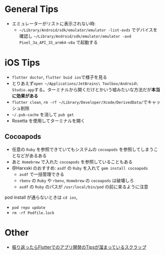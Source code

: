 # General Tips

- エミュレーターがリストに表示されない時:
  - `~/Library/Android/sdk/emulator/emulator -list-avds` でデバイスを確認し `~/Library/Android/sdk/emulator/emulator -avd Pixel_3a_API_33_arm64-v8a` で起動する

# iOS Tips

- `flutter doctor`, `flutter buid ios`で様子を見る
- とりあえず`open ~/Applications/JetBrains\ Toolbox/Android\ Studio.app`する。ターミナルから開くだけとかいう嘘みたいな方法だが**本当に効果がある**
- `flutter clean`, `rm -rf ~/Library/Developer/Xcode/DerivedData/`でキャッシュ削除
- `~/.pub-cache` を消して `pub get`
- Rosetta を使用してターミナルを開く

## Cocoapods

- 任意の `Ruby` を参照できていてもシステムの `cocoapods` を参照してしまうことなどがあるある
- あと `Homebrew` で入れた `cocoapods` を参照していることもある
- @Harxxki のおすすめ: `asdf` の `Ruby` を入れて `gem install cocoapods`
  - `asdf` で一括管理できる
  - `rbenv` の `Ruby` や `rbenv`, `Homebrew` の `cocoapods` は破壊しろ
  - `asdf` の `Ruby` のパスが `/usr/local/bin/pod` の前に来るように注意 

pod install が通らないときは `cd ios`,

- `pod repo update`
- `rm -rf Podfile.lock`

# Other

- [振り返ったらFlutterでのアプリ開発のTipsが溜まっているスクラップ](https://zenn.dev/sgr_ksmt/scraps/f2437c38594ba1)
